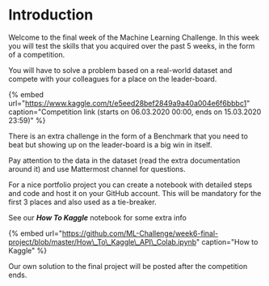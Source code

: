 # Introduction

Welcome to the final week of the Machine Learning Challenge. In this week you will test the skills that you acquired over the past 5 weeks, in the form of a competition. 

You will have to solve a problem based on a real-world dataset and compete with your colleagues for a place on the leader-board.

{% embed url="https://www.kaggle.com/t/e5eed28bef2849a9a40a004e6f6bbbc1" caption="Competition link \(starts on 06.03.2020 00:00, ends on 15.03.2020 23:59\)" %}

There is an extra challenge in the form of a Benchmark that you need to beat but showing up on the leader-board is a big win in itself.

Pay attention to the data in the dataset \(read the extra documentation around it\) and use Mattermost channel for questions.

For a nice portfolio project you can create a notebook with detailed steps and code and host it on your GitHub account. This will be mandatory for the first 3 places and also used as a tie-breaker.

See our _**How To Kaggle**_ notebook for some extra info

{% embed url="https://github.com/ML-Challenge/week6-final-project/blob/master/How\_To\_Kaggle\_API\_Colab.ipynb" caption="How to Kaggle" %}

Our own solution to the final project will be posted after the competition ends.





